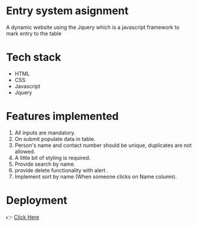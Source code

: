 # Entry system asignment

A dynamic website using the Jquery which is a javascript framework to mark entry to the table

# Tech stack

- HTML
- CSS
- Javascript
- Jquery

# Features implemented

1. All inputs are mandatory.
2. On submit populate data in table.
3. Person's name and contact number should be unique, duplicates are not allowed.
4. A little bit of styling is required.
5. Provide search by name.
6. provide delete functionality with alert .
7. Implement sort by name (When someone clicks on Name
   column).

# Deployment

👉 [Click Here](https://vishal8888a8.github.io/Entry-system/)
